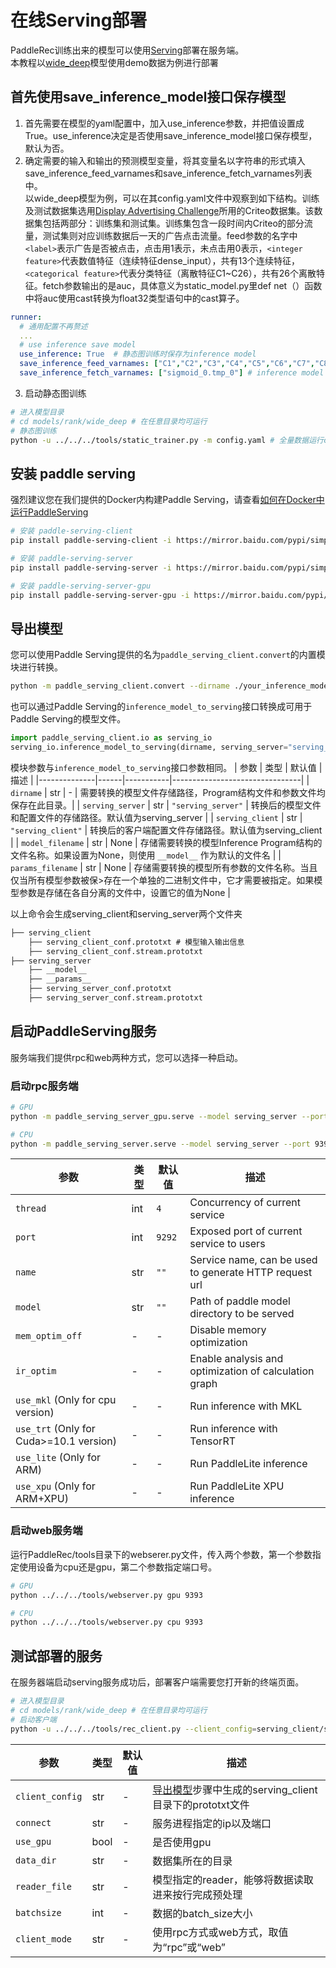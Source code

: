 # 在线Serving部署
PaddleRec训练出来的模型可以使用[Serving](https://github.com/PaddlePaddle/Serving)部署在服务端。  
本教程以[wide_deep](https://github.com/PaddlePaddle/PaddleRec/tree/master/models/rank/wide_deep)模型使用demo数据为例进行部署  

## 首先使用save_inference_model接口保存模型
1. 首先需要在模型的yaml配置中，加入use_inference参数，并把值设置成True。use_inference决定是否使用save_inference_model接口保存模型，默认为否。  
2. 确定需要的输入和输出的预测模型变量，将其变量名以字符串的形式填入save_inference_feed_varnames和save_inference_fetch_varnames列表中。  
以wide_deep模型为例，可以在其config.yaml文件中观察到如下结构。训练及测试数据集选用[Display Advertising Challenge](https://www.kaggle.com/c/criteo-display-ad-challenge/)所用的Criteo数据集。该数据集包括两部分：训练集和测试集。训练集包含一段时间内Criteo的部分流量，测试集则对应训练数据后一天的广告点击流量。feed参数的名字中```<label>```表示广告是否被点击，点击用1表示，未点击用0表示，```<integer feature>```代表数值特征（连续特征dense_input），共有13个连续特征，```<categorical feature>```代表分类特征（离散特征C1~C26），共有26个离散特征。fetch参数输出的是auc，具体意义为static_model.py里def net（）函数中将auc使用cast转换为float32类型语句中的cast算子。  
```yaml
runner:
  # 通用配置不再赘述
  ...
  # use inference save model
  use_inference: True  # 静态图训练时保存为inference model
  save_inference_feed_varnames: ["C1","C2","C3","C4","C5","C6","C7","C8","C9","C10","C11","C12","C13","C14","C15","C16","C17","C18","C19","C20","C21","C22","C23","C24","C25","C26","dense_input"] # inference model 的feed参数的名字
  save_inference_fetch_varnames: ["sigmoid_0.tmp_0"] # inference model 的fetch参数的名字
```
3. 启动静态图训练
```bash
# 进入模型目录
# cd models/rank/wide_deep # 在任意目录均可运行
# 静态图训练
python -u ../../../tools/static_trainer.py -m config.yaml # 全量数据运行config_bigdata.yaml 
```

## 安装 paddle serving
强烈建议您在我们提供的Docker内构建Paddle Serving，请查看[如何在Docker中运行PaddleServing](https://github.com/PaddlePaddle/Serving/blob/v0.8.3/doc/Install_CN.md)
```bash
# 安装 paddle-serving-client
pip install paddle-serving-client -i https://mirror.baidu.com/pypi/simple

# 安装 paddle-serving-server
pip install paddle-serving-server -i https://mirror.baidu.com/pypi/simple

# 安装 paddle-serving-server-gpu
pip install paddle-serving-server-gpu -i https://mirror.baidu.com/pypi/simple
```

## 导出模型
您可以使用Paddle Serving提供的名为`paddle_serving_client.convert`的内置模块进行转换。
```bash
python -m paddle_serving_client.convert --dirname ./your_inference_model_dir --model_filename ./your_inference_model_filename --params_filename ./your_inference_params_filename
```

也可以通过Paddle Serving的`inference_model_to_serving`接口转换成可用于Paddle Serving的模型文件。
```python
import paddle_serving_client.io as serving_io
serving_io.inference_model_to_serving(dirname, serving_server="serving_server", serving_client="serving_client",  model_filename=None, params_filename=None)
```

模块参数与`inference_model_to_serving`接口参数相同。
| 参数 | 类型 | 默认值 | 描述 |
|--------------|------|-----------|--------------------------------|
| `dirname` | str | - | 需要转换的模型文件存储路径，Program结构文件和参数文件均保存在此目录。|
| `serving_server` | str | `"serving_server"` | 转换后的模型文件和配置文件的存储路径。默认值为serving_server |
| `serving_client` | str | `"serving_client"` | 转换后的客户端配置文件存储路径。默认值为serving_client |
| `model_filename` | str | None | 存储需要转换的模型Inference Program结构的文件名称。如果设置为None，则使用 `__model__` 作为默认的文件名 |
| `params_filename` | str | None | 存储需要转换的模型所有参数的文件名称。当且仅当所有模型参数被保>存在一个单独的二进制文件中，它才需要被指定。如果模型参数是存储在各自分离的文件中，设置它的值为None |

以上命令会生成serving_client和serving_server两个文件夹
```txt
├── serving_client
    ├── serving_client_conf.prototxt # 模型输入输出信息
    ├── serving_client_conf.stream.prototxt
├── serving_server
    ├── __model__
    ├── __params__
    ├── serving_server_conf.prototxt
    ├── serving_server_conf.stream.prototxt
```

## 启动PaddleServing服务
服务端我们提供rpc和web两种方式，您可以选择一种启动。
### 启动rpc服务端
```bash
# GPU
python -m paddle_serving_server_gpu.serve --model serving_server --port 9393 --gpu_ids 0

# CPU
python -m paddle_serving_server.serve --model serving_server --port 9393
```

| 参数 | 类型 | 默认值 | 描述 |
|--------------|------|-----------|--------------------------------|
| `thread` | int | `4` | Concurrency of current service |
| `port` | int | `9292` | Exposed port of current service to users|
| `name` | str | `""` | Service name, can be used to generate HTTP request url |
| `model` | str | `""` | Path of paddle model directory to be served |
| `mem_optim_off` | - | - | Disable memory optimization |
| `ir_optim` | - | - | Enable analysis and optimization of calculation graph |
| `use_mkl` (Only for cpu version) | - | - | Run inference with MKL |
| `use_trt` (Only for Cuda>=10.1 version) | - | - | Run inference with TensorRT  |
| `use_lite` (Only for ARM) | - | - | Run PaddleLite inference |
| `use_xpu` (Only for ARM+XPU) | - | - | Run PaddleLite XPU inference |

### 启动web服务端
运行PaddleRec/tools目录下的webserer.py文件，传入两个参数，第一个参数指定使用设备为cpu还是gpu，第二个参数指定端口号。
```bash
# GPU
python ../../../tools/webserver.py gpu 9393

# CPU
python ../../../tools/webserver.py cpu 9393
```

## 测试部署的服务
在服务器端启动serving服务成功后，部署客户端需要您打开新的终端页面。
```bash
# 进入模型目录
# cd models/rank/wide_deep # 在任意目录均可运行
# 启动客户端
python -u ../../../tools/rec_client.py --client_config=serving_client/serving_client_conf.prototxt --connect=0.0.0.0:9393 --use_gpu=true --data_dir=data/sample_data/train/ --reader_file=criteo_reader.py --batchsize=5 --client_mode=web
```

| 参数 | 类型 | 默认值 | 描述 |
|--------------|------|-----------|--------------------------------|
| `client_config` | str | - | [导出模型](#导出模型)步骤中生成的serving_client目录下的prototxt文件 |
| `connect` | str | - | 服务进程指定的ip以及端口 |
| `use_gpu` | bool | - | 是否使用gpu |
| `data_dir` | str | - | 数据集所在的目录 |
| `reader_file` | str | - | 模型指定的reader，能够将数据读取进来按行完成预处理 |
| `batchsize` | int | - | 数据的batch_size大小 |
| `client_mode` | str | - | 使用rpc方式或web方式，取值为“rpc”或“web” |
